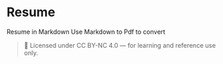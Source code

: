 # Resume
Resume in Markdown
Use Markdown to Pdf to convert

> 📄 Licensed under CC BY-NC 4.0 — for learning and reference use only.
